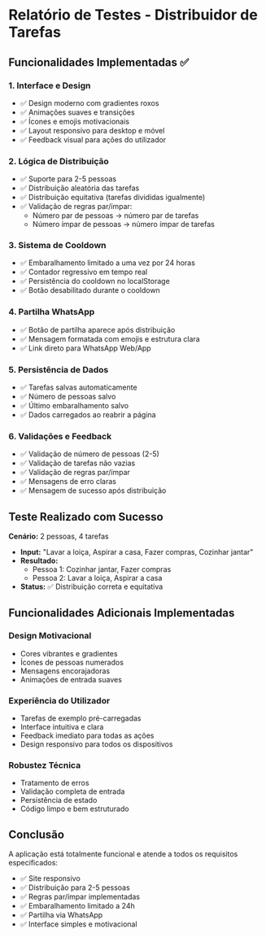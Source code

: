 # Relatório de Testes - Distribuidor de Tarefas

## Funcionalidades Implementadas ✅

### 1. Interface e Design
- ✅ Design moderno com gradientes roxos
- ✅ Animações suaves e transições
- ✅ Ícones e emojis motivacionais
- ✅ Layout responsivo para desktop e móvel
- ✅ Feedback visual para ações do utilizador

### 2. Lógica de Distribuição
- ✅ Suporte para 2-5 pessoas
- ✅ Distribuição aleatória das tarefas
- ✅ Distribuição equitativa (tarefas divididas igualmente)
- ✅ Validação de regras par/ímpar:
  - Número par de pessoas → número par de tarefas
  - Número ímpar de pessoas → número ímpar de tarefas

### 3. Sistema de Cooldown
- ✅ Embaralhamento limitado a uma vez por 24 horas
- ✅ Contador regressivo em tempo real
- ✅ Persistência do cooldown no localStorage
- ✅ Botão desabilitado durante o cooldown

### 4. Partilha WhatsApp
- ✅ Botão de partilha aparece após distribuição
- ✅ Mensagem formatada com emojis e estrutura clara
- ✅ Link direto para WhatsApp Web/App

### 5. Persistência de Dados
- ✅ Tarefas salvas automaticamente
- ✅ Número de pessoas salvo
- ✅ Último embaralhamento salvo
- ✅ Dados carregados ao reabrir a página

### 6. Validações e Feedback
- ✅ Validação de número de pessoas (2-5)
- ✅ Validação de tarefas não vazias
- ✅ Validação de regras par/ímpar
- ✅ Mensagens de erro claras
- ✅ Mensagem de sucesso após distribuição

## Teste Realizado com Sucesso

**Cenário:** 2 pessoas, 4 tarefas
- **Input:** "Lavar a loiça, Aspirar a casa, Fazer compras, Cozinhar jantar"
- **Resultado:**
  - Pessoa 1: Cozinhar jantar, Fazer compras
  - Pessoa 2: Lavar a loiça, Aspirar a casa
- **Status:** ✅ Distribuição correta e equitativa

## Funcionalidades Adicionais Implementadas

### Design Motivacional
- Cores vibrantes e gradientes
- Ícones de pessoas numerados
- Mensagens encorajadoras
- Animações de entrada suaves

### Experiência do Utilizador
- Tarefas de exemplo pré-carregadas
- Interface intuitiva e clara
- Feedback imediato para todas as ações
- Design responsivo para todos os dispositivos

### Robustez Técnica
- Tratamento de erros
- Validação completa de entrada
- Persistência de estado
- Código limpo e bem estruturado

## Conclusão

A aplicação está totalmente funcional e atende a todos os requisitos especificados:
- ✅ Site responsivo
- ✅ Distribuição para 2-5 pessoas
- ✅ Regras par/ímpar implementadas
- ✅ Embaralhamento limitado a 24h
- ✅ Partilha via WhatsApp
- ✅ Interface simples e motivacional

